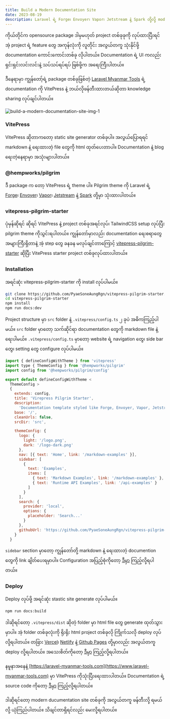 ```yaml
---
title: Build a Modern Documentation Site
date: 2023-08-19
description: Laravel ရဲ့ Forge၊ Envoyer၊ Vapor၊ Jetstream နဲ့ Spark တို့လို့ modern documentation site တစ်ခု ဘယ်လိုတည်ဆောက်လို့ရလဲဆိုတာကို knowledge sharing လုပ်ချင်ပါတယ်။
---
```


ကိုယ်တိုင်က opensource package ဒါမှမဟုတ် project တစ်ခုခုကို လုပ်ထားပြီးရင် အဲ့ project ရဲ့ feature တွေ အကုန်လုံးကို လူတိုင်း အလွယ်တကူ သုံးနိုင်ဖို့ documentation ကောင်းကောင်းတစ်ခု လိုပါတယ်။ Documentation ရဲ့ UI ကလည်း ရှင်းရှင်းလင်းလင်းနဲ့ သပ်သပ်ရပ်ရပ် ဖြစ်ဖို့က အရေးကြီးပါတယ်။

ဒီနေရာမှာ ကျွန်တော့်ရဲ့ package တစ်ခုဖြစ်တဲ့ [Laravel Myanmar Tools](https://www.laravel-myanmar-tools.com) ရဲ့ documentation ကို VitePress နဲ့ ဘယ်လိုဖန်တီးထားတယ်ဆိုတာ knowledge sharing လုပ်ချင်ပါတယ်။

![build-a-modern-documentation-site-img-1](https://www.pyaesoneaung.dev/assets/img/blog/build-a-modern-documentation-site-img-1.png)

### VitePress

VitePress ဆိုတာကတော့ static site generator တစ်ခုပါ။ အလွယ်ပြောရရင် markdown နဲ့ ရေးထားတဲ့ file တွေကို html ထုတ်ပေးတာပါ။ Documentation နဲ့ blog ရေးတဲ့နေရာမှာ အသုံးများပါတယ်။

### @hempworks/pilgrim

ဒီ package က တော့ VitePress ရဲ့ theme ပါ။ Pilgrim theme ကို Laravel ရဲ့ [Forge](https://forge.laravel.com/docs/introduction.html)၊ [Envoyer](https://docs.envoyer.io/introduction.html)၊ [Vapor](https://docs.vapor.build/introduction.html)၊ [Jetstream](https://jetstream.laravel.com/introduction.html) နဲ့ [Spark](https://spark.laravel.com/docs/introduction.html) တို့မှာ သုံးထားပါတယ်။

### vitepress-pilgrim-starter

ပုံမှန်ဆိုရင် ဆိုရင် VitePress နဲ့ project တစ်ခုအရင်လုပ်၊ TailwindCSS setup လုပ်ပြီး pilgrim theme ကိုသွင်းရပါတယ်။ ကျွန်တော်မှာလည်း documentation ရေးစရာတွေ အများကြီးရှိတာနဲ့ အဲ့ step တွေ ခနခန မလုပ်ချင်တာကြောင့် [vitepress-pilgrim-starter](https://github.com/PyaeSoneAungRgn/vitepress-pilgrim-starter) ဆိုပြီး VitePress starter project တစ်ခုလုပ်ထားပါတယ်။

### Installation

အရင်ဆုံး vitepress-pilgrim-starter ကို install လုပ်ပါမယ်။

```bash
git clone https://github.com/PyaeSoneAungRgn/vitepress-pilgrim-starter.git
cd vitepress-pilgrim-starter
npm install
npm run docs:dev
```

Project structure မှာ `src` folder နဲ့ `.vitepress/config.ts` ၂ ခုပဲ အဓိကကြည့်ပါမယ်။ `src` folder မှာတော့ သက်ဆိုင်ရာ documentation တွေကို markdown file နဲ့ ရေးပါမယ်။ `.vitepress/config.ts` မှာတော့ website ရဲ့ navigation တွေ၊ side bar တွေ၊ setting တွေ configure လုပ်ပါမယ်။

```js
import { defineConfigWithTheme } from 'vitepress'
import type { ThemeConfig } from '@hempworks/pilgrim'
import config from '@hempworks/pilgrim/config'

export default defineConfigWithTheme <
  ThemeConfig >
  {
    extends: config,
    title: 'Virepress Pilgrim Starter',
    description:
      'Documentation template styled like Forge, Envoyer, Vapor, Jetstream, and Spark',
    base: '/',
    cleanUrls: false,
    srcDir: 'src',

    themeConfig: {
      logo: {
        light: '/logo.png',
        dark: '/logo-dark.png'
      },
      nav: [{ text: 'Home', link: '/markdown-examples' }],
      sidebar: [
        {
          text: 'Examples',
          items: [
            { text: 'Markdown Examples', link: '/markdown-examples' },
            { text: 'Runtime API Examples', link: '/api-examples' }
          ]
        }
      ],
      search: {
        provider: 'local',
        options: {
          placeholder: 'Search...'
        }
      },
      githubUrl: 'https://github.com/PyaeSoneAungRgn/vitepress-pilgrim-starter'
    }
  }
```

`sidebar` section မှာတော့ ကျွန်တော်တို့ markdown နဲ့ ရေးထားတဲ့ documention တွေကို link ချိတ်ပေးရမှာပါ။ Configuration အပြည့်စုံကိုတော့ [ဒီမှာ](https://www.npmjs.com/package/@hempworks/pilgrim) ကြည့်လို့ရပါတယ်။

### Deploy

Deploy လုပ်ဖို့ အရင်ဆုံး stastic site generate လုပ်ပါမယ်။

```bash
npm run docs:build
```

ဒါဆိုရင်တော့ `.vitepress/dist` ဆိုတဲ့ folder မှာ html file တွေ generate ထုတ်သွားမှာပါ။ အဲ့ folder တစ်ခုလုံးကို ရိုးရိုး html project တစ်ခုလို ကြိုက်သလို deploy လုပ်လို့ရပါတယ်။ တခြား [Vercel](https://vercel.com/dashboard)၊ [Netlify](https://www.netlify.com) နဲ့ [Github Pages](https://pages.github.com) တို့မှာလည်း အလွယ်တကူ deploy လို့ရပါတယ်။ အသေးစိတ်ကိုတော့ [ဒီမှာ](https://vitepress.dev/guide/deploy) ကြည့်လို့ရပါတယ်။

နမူနာအနေနဲ့ [https://laravel-myanmar-tools.com](https://www.laravel-myanmar-tools.com) မှာ VitePress ကိုသုံးပြီးရေးထားပါတယ်။ Documentation ရဲ့ source code ကိုတော့ [ဒီမှာ](https://github.com/Laravel-Myanmar-Tools/docs) ကြည့်လို့ရပါတယ်။

ဒါဆိုရင်တော့ modern ducumentation site တစ်ခုကို အလွယ်တကူ ဖန်တီးလို့ ရမယ်လို့ ယုံကြည်ပါတယ်။ သိချင်တာရှိရင်လည်း မေးလို့ရပါတယ်။
